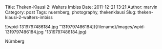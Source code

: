 Title: Theken-Klausi 2: Walters Imbiss
Date: 2011-12-21 13:21
Author: marvin
Category: post
Tags: nuernberg, photography, thekenklausi
Slug: theken-klausi-2-walters-imbiss

![wpid-1319797486184.jpg "1319797486184]({filename}/images/wpid-1319797486184.jpg "1319797486184.jpg)

Nürnberg


